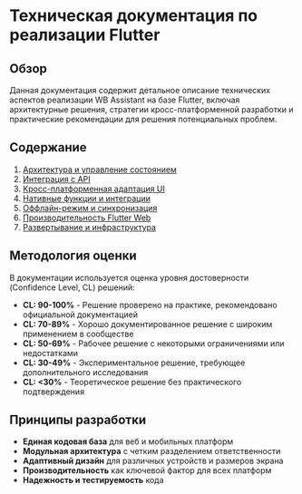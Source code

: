 # Техническая документация по реализации Flutter

## Обзор

Данная документация содержит детальное описание технических аспектов реализации WB Assistant на базе Flutter, включая архитектурные решения, стратегии кросс-платформенной разработки и практические рекомендации для решения потенциальных проблем.

## Содержание

1. [Архитектура и управление состоянием](01-architecture-state-management.md)
2. [Интеграция с API](02-api-integration.md)
3. [Кросс-платформенная адаптация UI](03-cross-platform-ui.md)
4. [Нативные функции и интеграции](04-native-integrations.md)
5. [Оффлайн-режим и синхронизация](05-offline-sync.md)
6. [Производительность Flutter Web](06-web-performance.md)
7. [Развертывание и инфраструктура](07-deployment.md)

## Методология оценки

В документации используется оценка уровня достоверности (Confidence Level, CL) решений:

- **CL: 90-100%** - Решение проверено на практике, рекомендовано официальной документацией
- **CL: 70-89%** - Хорошо документированное решение с широким применением в сообществе
- **CL: 50-69%** - Рабочее решение с некоторыми ограничениями или недостатками
- **CL: 30-49%** - Экспериментальное решение, требующее дополнительного исследования
- **CL: <30%** - Теоретическое решение без практического подтверждения

## Принципы разработки

- **Единая кодовая база** для веб и мобильных платформ
- **Модульная архитектура** с четким разделением ответственности
- **Адаптивный дизайн** для различных устройств и размеров экрана
- **Производительность** как ключевой фактор для всех платформ
- **Надежность и тестируемость** кода 
